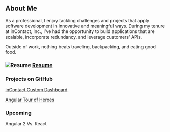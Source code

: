 ## About Me
As a professional, I enjoy tackling challenges and projects that apply software development in innovative and meaningful ways. During my tenure at inContact, Inc., I've had the opportunity to build applications that are scalable, incorporate redundancy, and leverage customers' APIs.

Outside of work, nothing beats traveling, backpacking, and eating good food.

### ![Resume](https://agarciamog.github.io/resume.png) [Resume](Resume.md)

### Projects on GitHub
[inContact Custom Dashboard](inContact-Custom-Dashboard.md).

[Angular Tour of Heroes](Angular-Tour-of-Heroes.md)

### Upcoming
Angular 2 Vs. React
